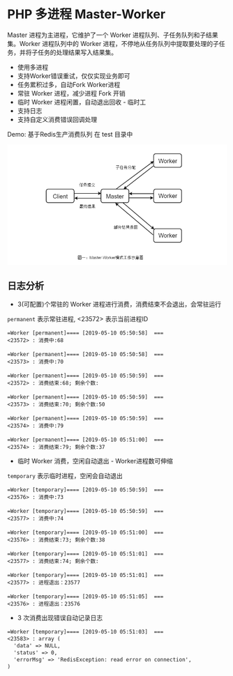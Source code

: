 # PHP 多进程 Master-Worker

Master 进程为主进程，它维护了一个 Worker 进程队列、子任务队列和子结果集。Worker 进程队列中的 Worker 进程，不停地从任务队列中提取要处理的子任务，并将子任务的处理结果写入结果集。

- 使用多进程
- 支持Worker错误重试，仅仅实现业务即可
- 任务累积过多，自动Fork Worker进程
- 常驻 Worker 进程，减少进程 Fork 开销
- 临时 Worker 进程闲置，自动退出回收 - 临时工
- 支持日志
- 支持自定义消费错误回调处理

Demo: 基于Redis生产消费队列 在 test 目录中

![PHP](./docs/master-worker.png)

## 日志分析

- 3(可配置)个常驻的 Worker 进程进行消费，消费结束不会退出，会常驻运行

`permanent` 表示常驻进程, <23572> 表示当前进程ID

```
=Worker [permanent]==== [2019-05-10 05:50:58]  ===
<23572> : 消费中:68

=Worker [permanent]==== [2019-05-10 05:50:58]  ===
<23573> : 消费中:70

=Worker [permanent]==== [2019-05-10 05:50:59]  ===
<23572> : 消费结束:68; 剩余个数:

=Worker [permanent]==== [2019-05-10 05:50:59]  ===
<23573> : 消费结束:70; 剩余个数:50

=Worker [permanent]==== [2019-05-10 05:50:59]  ===
<23574> : 消费中:79

=Worker [permanent]==== [2019-05-10 05:51:00]  ===
<23574> : 消费结束:79; 剩余个数:37
```

- 临时 Worker 消费，空闲自动退出 - Worker进程数可伸缩

`temporary` 表示临时进程，空闲会自动退出

```
=Worker [temporary]==== [2019-05-10 05:50:59]  ===
<23576> : 消费中:73

=Worker [temporary]==== [2019-05-10 05:50:59]  ===
<23577> : 消费中:74

=Worker [temporary]==== [2019-05-10 05:51:00]  ===
<23576> : 消费结束:73; 剩余个数:38

=Worker [temporary]==== [2019-05-10 05:51:01]  ===
<23577> : 消费结束:74; 剩余个数:

=Worker [temporary]==== [2019-05-10 05:51:01]  ===
<23577> : 进程退出：23577

=Worker [temporary]==== [2019-05-10 05:51:05]  ===
<23576> : 进程退出：23576
```

- 3 次消费出现错误自动记录日志

```
=Worker [temporary]==== [2019-05-10 05:51:03]  ===
<23583> : array (
  'data' => NULL,
  'status' => 0,
  'errorMsg' => 'RedisException: read error on connection',
)
```